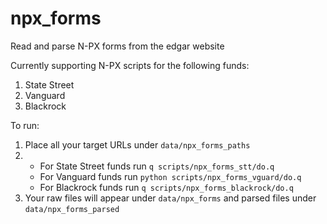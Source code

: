 # npx_forms
Read and parse N-PX forms from the edgar website

Currently supporting N-PX scripts for the following funds:
1. State Street
1. Vanguard
1. Blackrock

To run:
1. Place all your target URLs under `data/npx_forms_paths`
1. 
    - For State Street funds run `q scripts/npx_forms_stt/do.q`
    - For Vanguard funds run `python scripts/npx_forms_vguard/do.q`
    - For Blackrock funds run `q scripts/npx_forms_blackrock/do.q`
1. Your raw files will appear under `data/npx_forms` and parsed files under `data/npx_forms_parsed`
